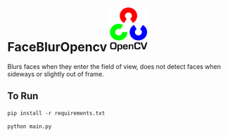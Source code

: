 # FaceBlurOpencv <img src="opencv.png" alt="OpenCV" width="85" height="100">
Blurs faces when they enter the field of view, does not detect faces when sideways or slightly out of frame.

## To Run
```
pip install -r requirements.txt
```

```
python main.py
```
